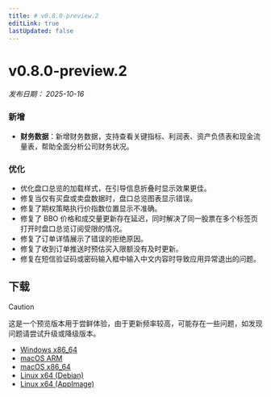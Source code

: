 ```yaml
---
title: # v0.8.0-preview.2
editLink: true
lastUpdated: false
---
```


# v0.8.0-preview.2  <Badge type="warning" text="preview" />

_发布日期： 2025-10-16_

### 新增

- **财务数据**：新增财务数据，支持查看关键指标、利润表、资产负债表和现金流量表，帮助全面分析公司财务状况。

### 优化

- 优化盘口总览的加载样式，在引导信息折叠时显示效果更佳。
- 修复当仅有买盘或卖盘数据时，盘口总览图表显示错误。
- 修复了期权策略执行价指数位置显示不准确。
- 修复了 BBO 价格和成交量更新存在延迟，同时解决了同一股票在多个标签页打开时盘口总览订阅受限的情况。
- 修复了订单详情展示了错误的拒绝原因。
- 修复了收到订单推送时预估买入限额没有及时更新。
- 修复在短信验证码或密码输入框中输入中文内容时导致应用异常退出的问题。

## 下载


> [!CAUTION]
> 这是一个预览版本用于尝鲜体验，由于更新频率较高，可能存在一些问题，如发现问题请尝试升级或降级版本。


- [Windows x86_64](https://assets.lbkrs.com/github/release/longbridge-desktop/preview/longbridge-v0.8.0-preview.2-windows-x86_64.exe)
- [macOS ARM](https://assets.lbkrs.com/github/release/longbridge-desktop/preview/longbridge-v0.8.0-preview.2-macos-aarch64.dmg)
- [macOS x86_64](https://assets.lbkrs.com/github/release/longbridge-desktop/preview/longbridge-v0.8.0-preview.2-macos-x86_64.dmg)
- [Linux x64 (Debian)](https://assets.lbkrs.com/github/release/longbridge-desktop/preview/longbridge-v0.8.0-preview.2-linux-x86_64.deb)
- [Linux x64 (AppImage)](https://assets.lbkrs.com/github/release/longbridge-desktop/preview/longbridge-v0.8.0-preview.2-linux-x86_64.AppImage)